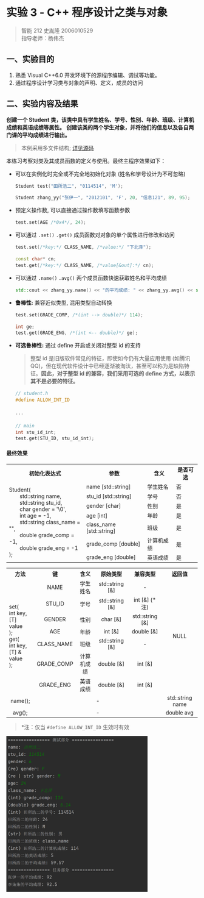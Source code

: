 # 实验 3 - C++ 程序设计之类与对象

> 智能 212 史胤隆 2006010529  
> 指导老师：杨伟杰



## 一、实验目的

1. 熟悉 Visual C++6.0 开发环境下的源程序编辑、调试等功能。
1. 通过程序设计学习类与对象的声明、定义，成员的访问



## 二、实验内容及结果

**创建一个 Student 类，该类中具有学生姓名、学号、性别、年龄、班级、计算机成绩和英语成绩等属性。**
**创建该类的两个学生对象，并将他们的信息以及各自两门课的平均成绩进行输出。**

> 本例采用多文件结构; [详见源码](https://github.com/Vincy1230/OOP-class/blob/main/exp03/)

本练习考察对类及其成员函数的定义与使用。最终主程序效果如下：

- 可以在实例化时完全或不完全地初始化对象 (姓名和学号设计为不可忽略)

  ```cpp
  Student test("田所浩二", "0114514", 'M');
  ```

  ```cpp
  Student zhang_yy("张伊一", "2012101", 'F', 20, "信息121", 89, 95);
  ```

  

- 预定义操作数, 可以直接通过操作数填写函数参数

  ```cpp
  test.set(AGE /*0x4*/, 24);
  ```

  

- 可以通过 `.set()` `.get()` 成员函数对对象的单个属性进行修改和访问

  ```cpp
  test.set(/*key:*/ CLASS_NAME, /*value:*/ "下北泽");
  ```

  ```cpp
  const char* cn;
  test.get(/*key:*/ CLASS_NAME, /*value[&out]:*/ cn);
  ```

  

- 可以通过 `.name()` `.avg()` 两个成员函数快速获取姓名和平均成绩

  ```cpp
  std::cout << zhang_yy.name() << "的平均成绩: " << zhang_yy.avg() << std::endl;
  ```

  <div STYLE="page-break-after: always;"></div>

- **鲁棒性:** 兼容近似类型, 混用类型自动转换

  ```cpp
  test.set(GRADE_COMP, /*(int --> double)*/ 114);
  ```

  ```cpp
  int ge;
  test.get(GRADE_ENG, /*(int <-- double)*/ ge);
  ```

  

-   **可选鲁棒性:** 通过 define 开启或关闭对整型 id 的支持

    > 整型 id 是旧版软件常见的特征，即使如今仍有大量应用使用 (如腾讯 QQ)，但在现代软件设计中已经逐渐被淘汰，甚至可以称为是缺陷特征。**因此，对于整型 id 的兼容，我们采用可选的 define 方式，以表示其不是必要的特征。**

    ```cpp
    // student.h
    #define ALLOW_INT_ID
    
    ...
    
    // main
    int stu_id_int;
    test.get(STU_ID, stu_id_int);
    ```





#### 最终效果

<table>
<tr>
<th>初始化表达式</th>
<th>参数</th>
<th>含义</th>
<th>是否可选</th>
</tr>
<tr>
<td rowspan="7"> Student(<br/>&emsp;&emsp;std::string name,<br/>&emsp;&emsp;std::string stu_id,<br/>&emsp;&emsp;char gender = '\0',<br/>&emsp;&emsp;int age = -1,<br/>&emsp;&emsp;std::string class_name = "",<br/>&emsp;&emsp;double grade_comp = -1,<br/>&emsp;&emsp;double grade_eng = -1<br/>);</td>
<td> name [std::string] </td>
<td> 学生姓名 </td>
<td> 否 </td>
</tr>
<tr>
<td> stu_id [std::string] </td>
<td> 学号 </td>
<td> 否 </td>
</tr>
<tr>
<td> gender [char] </td>
<td> 性别 </td>
<td> 是 </td>
</tr>
<tr>
<td> age [int] </td>
<td> 年龄 </td>
<td> 是 </td>
</tr>
<tr>
<td> class_name [std::string] </td>
<td> 班级 </td>
<td> 是 </td>
</tr>
<tr>
<td> grade_comp [double] </td>
<td> 计算机成绩 </td>
<td> 是 </td>
</tr>
<tr>
<td> grade_eng [double] </td>
<td> 英语成绩 </td>
<td> 是 </td>
</tr>
</table>
<div STYLE="page-break-after: always;"></div>


<table style="text-align:center">
<tr>
<th> 方法 </th>
<th> 键 </th>
<th> 含义 </th>
<th> 原始类型 </th>
<th> 兼容类型 </th>
<th> 返回值 </th>
</tr>
<tr>
<td rowspan="7" style="text-align:left"> set(<br/>int key,<br/>[T] value<br/>);<br/>get(<br/>int key,<br/>[T] & value<br/>); </td>
<td> NAME </td>
<td> 学生姓名 </td>
<td> std::string [&] </td>
<td> - </td>
<td rowspan="7"> NULL </td>
</tr>
<tr>
<td> STU_ID </td>
<td> 学号 </td>
<td> std::string [&] </td>
<td> int [&] (*注) </td>
</tr>
<tr>
<td> GENDER </td>
<td> 性别 </td>
<td> char [&] </td>
<td> std::string [&] </td>
</tr>
<tr>
<td> AGE </td>
<td> 年龄 </td>
<td> int [&] </td>
<td> double [&] </td>
</tr>
<tr>
<td> CLASS_NAME </td>
<td> 班级 </td>
<td> std::string [&] </td>
<td> - </td>
</tr>
<tr>
<td> GRADE_COMP </td>
<td> 计算机成绩 </td>
<td> double [&] </td>
<td> int [&] </td>
</tr>
<tr>
<td> GRADE_ENG </td>
<td> 英语成绩 </td>
<td> double [&] </td>
<td> int [&] </td>
</tr>
<tr>
<td> name(); </td>
<td colspan="4"> - </td>
<td> std::string name </td>
</tr>
<tr>
<td> avg(); </td>
<td colspan="4"> - </td>
<td> double avg </td>
</table>

> *注：仅当 `#define ALLOW_INT_ID` 生效时有效



<img src="./img/00.png" alt="00" style="zoom: 40%;" />  

